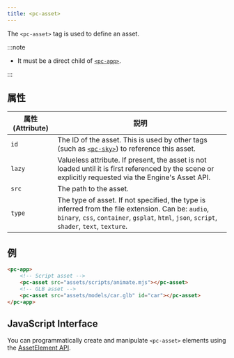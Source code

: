 ```yaml
---
title: <pc-asset>
---
```


The `<pc-asset>` tag is used to define an asset.

:::note

* It must be a direct child of [`<pc-app>`](../pc-app).

:::

## 属性

| 属性 (Attribute) | 説明 |
| --- | --- |
| `id` | The ID of the asset. This is used by other tags (such as [`<pc-sky>`](../pc-sky)) to reference this asset. |
| `lazy` | Valueless attribute. If present, the asset is not loaded until it is first referenced by the scene or explicitly requested via the Engine's Asset API. |
| `src` | The path to the asset. |
| `type` | The type of asset. If not specified, the type is inferred from the file extension. Can be: `audio`, `binary`, `css`, `container`, `gsplat`, `html`, `json`, `script`, `shader`, `text`, `texture`. |

## 例

```html
<pc-app>
    <!-- Script asset -->
    <pc-asset src="assets/scripts/animate.mjs"></pc-asset>
    <!-- GLB asset -->
    <pc-asset src="assets/models/car.glb" id="car"></pc-asset>
</pc-app>
```

## JavaScript Interface

You can programmatically create and manipulate `<pc-asset>` elements using the [AssetElement API](https://api.playcanvas.com/classes/EngineWebComponents.AssetElement.html).
